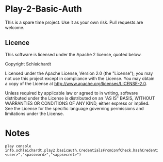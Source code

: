 Play-2-Basic-Auth
=================
This is a spare time project. Use it as your own risk. Pull requests are welcome.

## Licence
This software is licensed under the Apache 2 license, quoted below.

Copyright Schleichardt

Licensed under the Apache License, Version 2.0 (the "License"); you may not use this project except in compliance with the License. You may obtain a copy of the License at http://www.apache.org/licenses/LICENSE-2.0.

Unless required by applicable law or agreed to in writing, software distributed under the License is distributed on an "AS IS" BASIS, WITHOUT WARRANTIES OR CONDITIONS OF ANY KIND, either express or implied. See the License for the specific language governing permissions and limitations under the License.

Notes
=====
    play console
    info.schleichardt.play2.basicauth.CredentialsFromConfCheck.hashCredentialsWithApplicationSecret("<user>","<password>","<appsecret>")